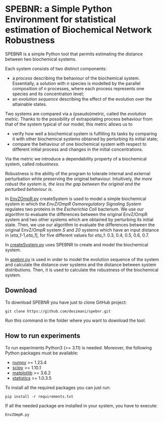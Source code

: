# SPEBNR: a Simple Python Environment for statistical estimation of Biochemical Network Robustness

SPEBNR is a simple Python tool that permits estimating the distance between two biochemical systems. 

Each system consists of two distinct components: 
  * a *process* describing the behaviour of the biochemical system. Essentially, a solution with *n* species is modelled by the parallel composition of *n* processes, where each process represents one species and its concentration level;
  * an *evolution sequence* describing the effect of the evolution over the attainable states.

Two systems are compared via a (pseudo)metric, called the *evolution metric*. Thanks to the possibility of extrapolating process behaviour from that of the system typical of our model, this metric allows us to
  * verify how well a biochemical system is fulfilling its tasks by comparing it with other biochemical systems obtained by perturbing its initial state;
  * compare the behaviour of one biochemical system with respect to different initial process and changes in the initial concentrations.

Via the metric we introduce a dependability property of a biochemical system, called *robustness*.

Robustness is the ability of the program to tolerate internal and external perturbation while preserving the original behaviour. Intuitively, *the more robust the system is, the less the gap between the original and the perturbed behaviour is*.

In [EnvZOmpR.py](./EnvZOmpR.py) createSystem is used to model a simple biochemical system in which the *EnvZ/OmpR Osmoregulatory Signaling System* regulates two proteins in the *Escherichia Coli* bacterium. We use our algorithm to evaluate the differences between the original EnvZ/OmpR system and two other systems which are obtained by perturbing its initial state. Then, we use our algorithm to evaluate the differences between the original EnvZ/OmpR system *S* and *20* systems which have an input distance in (*eta_1*-1,*eta_1*], for five different values for *eta_1*: 0.3, 0.4, 0.5, 0.6, 0.7.

In [createSystem.py](./createSystem.py) uses SPEBNR to create and model the biochemical system.

In [spebnr.py](./spebnr.py) is used in order to model the evolution sequence of the system and calculate the distance over systems and the distance between system distributions. Then, it is used to calculate the robustness of the biochemical system.

## Download 

To download SPEBNR you have just to clone GitHub project:

```
git clone https://github.com/desimani/spebnr.git
```

Run this command in the folder where you want to download the tool.

## How to run experiments

To run experiments Python3 (>= 3.11) is needed. Moreover, the following Python packages must be available:
  * [numpy](https://numpy.org) >= 1.23.4
  * [scipy](https://scipy.org/) >= 1.10.1
  * [matplotlib](https://matplotlib.org) >= 3.6.2
  * [statistics](https://github.com/digitalemagine/py-statistics) >= 1.0.3.5
  
To install all the required packages you can just run:

```
pip install -r requirements.txt
```

If all the needed package are installed in your system, you have to execute:

```
EnvZOmpR.py
```
